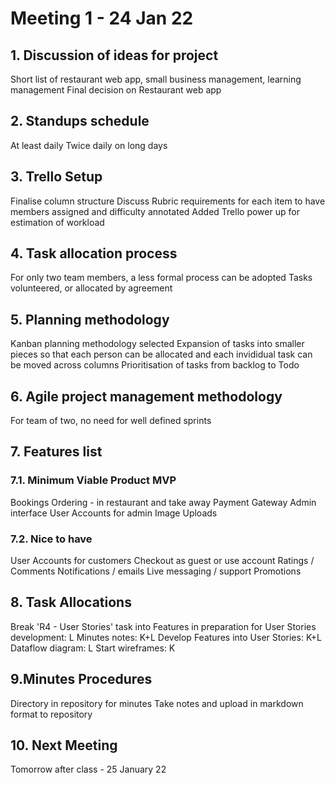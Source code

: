 # Meeting 1 - 24 Jan 22

## 1. Discussion of ideas for project
  Short list of restaurant web app, small business management, learning management
  Final decision on Restaurant web app

## 2. Standups schedule
  At least daily
  Twice daily on long days

## 3. Trello Setup
  Finalise column structure
  Discuss Rubric requirements for each item to have members assigned and difficulty annotated
  Added Trello power up for estimation of workload

## 4. Task allocation process
  For only two team members, a less formal process can be adopted
  Tasks volunteered, or allocated by agreement

## 5. Planning methodology
  Kanban planning methodology selected
  Expansion of tasks into smaller pieces so that each person can be allocated and each invididual task can be moved across columns
  Prioritisation of tasks from backlog to Todo

## 6. Agile project management methodology
  For team of two, no need for well defined sprints

## 7. Features list

### 7.1. Minimum Viable Product MVP
  Bookings
  Ordering - in restaurant and take away
  Payment Gateway
  Admin interface
  User Accounts for admin
  Image Uploads

### 7.2. Nice to have
  User Accounts for customers
  Checkout as guest or use account
  Ratings / Comments
  Notifications / emails
  Live messaging / support
  Promotions

## 8. Task Allocations
  Break 'R4 - User Stories' task into Features in preparation for User Stories development: L
  Minutes notes: K+L
  Develop Features into User Stories: K+L
  Dataflow diagram: L
  Start wireframes: K

## 9.Minutes Procedures
  Directory in repository for minutes
  Take notes and upload in markdown format to repository

## 10. Next Meeting
  Tomorrow after class - 25 January 22